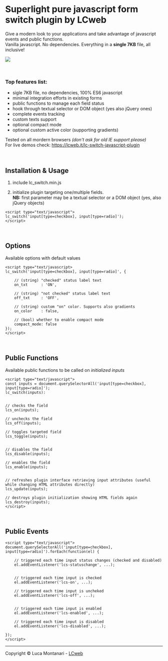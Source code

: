 # Superlight pure javascript form switch plugin by LCweb

Give a modern look to your applications and take advantage of javascript events and public functions.<br/>
Vanilla javascript. No dependencies. Everything in a **single 7KB** file, all inclusive!


![](preview.png)


<br/>

### Top features list:

- sigle 7KB file, no dependencies, 100% ES6 javascript
- minimal integration efforts in existing forms
- public functions to manage each field status
- hook through textual selector or DOM object (yes also jQuery ones)
- complete events tracking
- custom texts support
- optional compact mode
- optional custom active color (supporting gradients)


Tested on all mordern browsers *(don't ask for old IE support please)*<br/>
For live demos check: https://lcweb.it/lc-switch-javascript-plugin

<br/>

## Installation & Usage

1. include lc_switch.min.js

2. initialize plugin targeting one/multiple fields.<br/>**NB:** first parameter may be a textual selector or a DOM object (yes, also jQuery objects)


```
<script type="text/javascript">
lc_switch('input[type=checkbox], input[type=radio]');
</script>
```


<br/>

## Options

Available options with default values


```
<script type="text/javascript>
lc_switch('input[type=checkbox], input[type=radio]', {

    // (string) "checked" status label text
    on_txt      : 'ON',
    
    // (string) "not checked" status label text
    off_txt     : 'OFF',

    // (string) custom "on" color. Supports also gradients
    on_color    : false,

    // (bool) whether to enable compact mode
    compact_mode: false
});
</script>
```


<br/>

## Public Functions

Available public functions to be called on *initialized inputs*


```
<script type="text/javascript">
const inputs = document.querySelectorAll('input[type=checkbox], input[type=radio]');
lc_switch(inputs):


// checks the field
lcs_on(inputs);

// unchecks the field
lcs_off(inputs);

// toggles targeted field
lcs_toggle(inputs);


// disables the field
lcs_disable(inputs);

// enables the field
lcs_enable(inputs);


// refreshes plugin interface retrieving input attributes (useful while changing HTML attributes directly)
lcs_update(inputs);

// destroys plugin initialization showing HTML fields again
lcs_destroy(inputs);
</script>
```


<br/>

## Public Events


```
<script type="text/javascript">
document.querySelectorAll('input[type=checkbox], input[type=radio]').forEach(function(el) {

    // triggered each time input status changes (checked and disabled)
    el.addEventListener('lcs-statuschange', ...);
    
    
    // triggered each time input is checked
    el.addEventListener('lcs-on', ...);
    
    // triggered each time input is uncheked
    el.addEventListener('lcs-off', ...);
    
    
    // triggered each time input is enabled
    el.addEventListener('lcs-enabled', ...);
    
    // triggered each time input is disabled
    el.addEventListener('lcs-disabled', ...);

});
</script>
```



* * *


Copyright &copy; Luca Montanari - [LCweb](https://lcweb.it)
